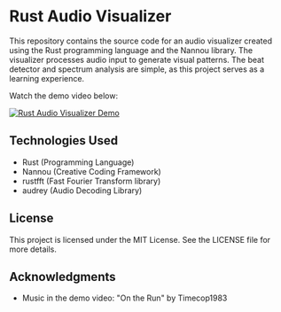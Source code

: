 # Rust Audio Visualizer

This repository contains the source code for an audio visualizer created using the Rust programming language and the Nannou library. The visualizer processes audio input to generate visual patterns. The beat detector and spectrum analysis are simple, as this project serves as a learning experience.

Watch the demo video below:

[![Rust Audio Visualizer Demo](http://img.youtube.com/vi/N5htJnpo7Zs/0.jpg)](https://youtu.be/N5htJnpo7Zs)

## Technologies Used

- Rust (Programming Language)
- Nannou (Creative Coding Framework)
- rustfft (Fast Fourier Transform library)
- audrey (Audio Decoding Library)

## License

This project is licensed under the MIT License. See the LICENSE file for more details.

## Acknowledgments

- Music in the demo video: "On the Run" by Timecop1983
